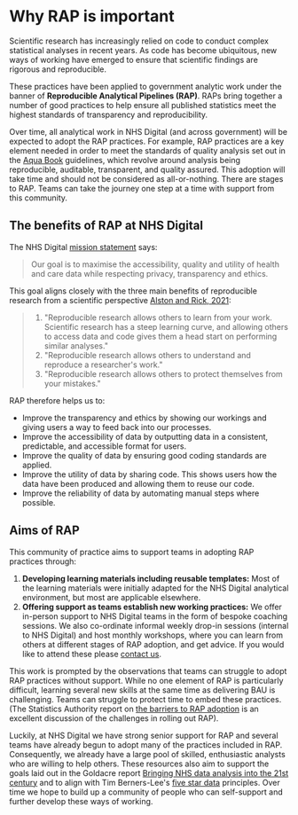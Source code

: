 # Why RAP is important

Scientific research has increasingly relied on code to conduct complex statistical analyses in recent years. As code has become ubiquitous, new ways of working have emerged to ensure that scientific findings are rigorous and reproducible.

These practices have been applied to government analytic work under the banner of **Reproducible Analytical Pipelines (RAP)**. RAPs bring together a number of good practices to help ensure all published statistics meet the highest standards of transparency and reproducibility.

Over time, all analytical work in NHS Digital (and across government) will be expected to adopt the RAP practices. For example, RAP practices are a key element needed in order to meet the standards of quality analysis set out in the [Aqua Book](https://www.gov.uk/government/publications/the-aqua-book-guidance-on-producing-quality-analysis-for-government) guidelines, which revolve around analysis being reproducible, auditable, transparent, and quality assured. This adoption will take time and should not be considered as all-or-nothing. There are stages to RAP. Teams can take the journey one step at a time with support from this community.

## The benefits of RAP at NHS Digital

The NHS Digital [mission statement](https://digital.nhs.uk/about-nhs-digital/corporate-information-and-documents/our-strategy) says:

> Our goal is to maximise the accessibility, quality and utility of health and care data while respecting privacy, transparency and ethics.

This goal aligns closely with the three main benefits of reproducible research from a scientific perspective [Alston and Rick, 2021](https://esajournals.onlinelibrary.wiley.com/doi/full/10.1002/bes2.1801):

> 1. "Reproducible research allows others to learn from your work. Scientific research has a steep learning curve, and allowing others to access data and code gives them a head start on performing similar analyses."
> 2. "Reproducible research allows others to understand and reproduce a researcher's work."
> 3. "Reproducible research allows others to protect themselves from your mistakes."

RAP therefore helps us to:

- Improve the transparency and ethics by showing our workings and giving users a way to feed back into our processes.
- Improve the accessibility of data by outputting data in a consistent, predictable, and accessible format for users.
- Improve the quality of data by ensuring good coding standards are applied.
- Improve the utility of data by sharing code. This shows users how the data have been produced and allowing them to reuse our code.
- Improve the reliability of data by automating manual steps where possible.

## Aims of RAP

This community of practice aims to support teams in adopting RAP practices through:

1. **Developing learning materials including reusable templates:**
   Most of the learning materials were initially adapted for the NHS Digital analytical environment, but most are applicable elsewhere.
2. **Offering support as teams establish new working practices:**
   We offer in-person support to NHS Digital teams in the form of bespoke coaching sessions. We also co-ordinate informal weekly drop-in sessions (internal to NHS Digital) and host monthly workshops, where you can learn from others at different stages of RAP adoption, and get advice. If you would like to attend these please [contact us](mailto:datascience@nhs.net).

This work is prompted by the observations that teams can struggle to adopt RAP practices without support. While no one element of RAP is particularly difficult, learning several new skills at the same time as delivering BAU is challenging. Teams can struggle to protect time to embed these practices. (The Statistics Authority report on [the barriers to RAP adoption](https://osr.statisticsauthority.gov.uk/publication/reproducible-analytical-pipelines-overcoming-barriers-to-adoption/) is an excellent discussion of the challenges in rolling out RAP).

Luckily, at NHS Digital we have strong senior support for RAP and several teams have already begun to adopt many of the practices included in RAP. Consequently, we already have a large pool of skilled, enthusiastic analysts who are willing to help others. These resources also aim to support the goals laid out in the Goldacre report [Bringing NHS data analysis into the 21st century](https://journals.sagepub.com/doi/10.1177/0141076820930666) and to align with Tim Berners-Lee's [five star data](https://5stardata.info/en/) principles. Over time we hope to build up a community of people who can self-support and further develop these ways of working.
